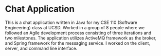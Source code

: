 Chat Application
===============

This is a chat application written in Java for my CSE 110 (Software Engineering) class at UCSD. Worked in a group of 8 people where we followed an Agile development process consisting of three iterations and two milestones. The application utilizes ActiveMQ framework as the broker, and Spring framework for the messaging service. I worked on the client, server, and command line interface.
